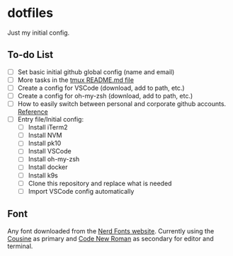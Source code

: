 # dotfiles

Just my initial config.

## To-do List

- [ ] Set basic initial github global config (name and email)
- [ ] More tasks in the [tmux README.md file](https://github.com/leandromuto/dotfiles/tree/main/tmux/README.md)
- [ ] Create a config for VSCode (download, add to path, etc.)
- [ ] Create a config for oh-my-zsh (download, add to path, etc.)
- [ ] How to easily switch between personal and corporate github accounts. [Reference](https://gist.github.com/rahularity/86da20fe3858e6b311de068201d279e3)
- [ ] Entry file/Initial config:
  - [ ] Install iTerm2
  - [ ] Install NVM
  - [ ] Install pk10
  - [ ] Install VSCode
  - [ ] Install oh-my-zsh
  - [ ] Install docker
  - [ ] Install k9s
  - [ ] Clone this repository and replace what is needed
  - [ ] Import VSCode config automatically

## Font

Any font downloaded from the [Nerd Fonts website](https://www.nerdfonts.com/font-downloads). Currently using the [Cousine](https://www.programmingfonts.org/#cousine) as primary and [Code New Roman](https://www.programmingfonts.org/#code-new-roman) as secondary for editor and terminal.
